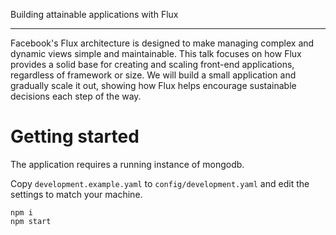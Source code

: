 Building attainable applications with Flux

---

Facebook's Flux architecture is designed to make managing complex and dynamic views simple and maintainable. This talk focuses on how Flux provides a solid base for creating and scaling front-end applications, regardless of framework or size. We will build a small application and gradually scale it out, showing how Flux helps encourage sustainable decisions each step of the way.


# Getting started

The application requires a running instance of mongodb.

Copy `development.example.yaml` to `config/development.yaml` and edit the settings to match your machine.

```
npm i
npm start
```
